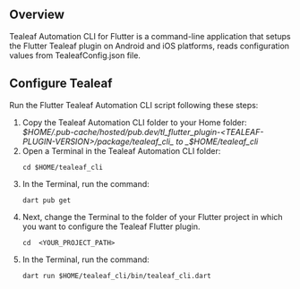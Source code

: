 ## Overview

Tealeaf Automation CLI for Flutter is a command-line application that setups the Flutter Tealeaf plugin on Android and iOS platforms, reads configuration values from TealeafConfig.json file.

## Configure Tealeaf

Run the Flutter Tealeaf Automation CLI script following these steps:

1. Copy the Tealeaf Automation CLI folder to your Home folder:  
   _$HOME/.pub-cache/hosted/pub.dev/tl_flutter_plugin-<TEALEAF-PLUGIN-VERSION>/package/tealeaf_cli_ to _$HOME/tealeaf_cli_
2. Open a Terminal in the Tealeaf Automation CLI folder:  
   ```shell
   cd $HOME/tealeaf_cli
   ```
3. In the Terminal, run the command:
   ```shell
   dart pub get
   ```
4. Next, change the Terminal to the folder of your Flutter project in which you want to configure the Tealeaf Flutter plugin.
   ```shell
   cd  <YOUR_PROJECT_PATH>
   ```
5. In the Terminal, run the command:
   ```shell
   dart run $HOME/tealeaf_cli/bin/tealeaf_cli.dart
   ```
<!-- 6. Open your iOS project in Xcode.
   1. In the project navigator, right click on the **Runner** folder and select: **Add filles to "Runner"...**.
   2. Select _main.swift_ and _TealeafApplication.swift_ and click on **Add**. -->
